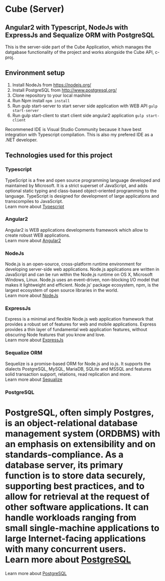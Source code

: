 # Cube (Server)

## Angular2 with Typescript, NodeJs with ExpressJs and Sequalize ORM with PostgreSQL
This is the server-side part of the Cube Application, which manages the datgabase functionality of the project and works alongside the Cube API, c-proj.

## Environment setup
1. Install NodeJs from https://nodejs.org/
2. Install PostgreSQL from http://www.postgresql.org/
3. Clone repository to your local mashine
4. Run Npm install `npm install`
5. Run gulp start-server to start server side application with WEB API `gulp start-server`
6. Run gulp start-client to start client side angular2 application `gulp start-client`

Recommened IDE is Visual Studio Community because it have best integration with Typescript compilation. This is also my prefered IDE as a .NET developer.

## Technologies used for this project

### Typescript
TypeScript is a free and open source programming language developed and maintained by Microsoft. It is a strict superset of JavaScript, and adds optional static typing and class-based object-oriented programming to the language. TypeScript is designed for development of large applications and transcompiles to JavaScript. <br/>
Learn more about [Typescript](https://github.com/Microsoft/TypeScript/wiki)

### Angular2
Angular2 is WEB applications developments framework which allow to create robust WEB applications. <br/>
Learn more about [Angular2](https://angular.io/)

### NodeJs
Node.js is an open-source, cross-platform runtime environment for developing server-side web applications. Node.js applications are written in JavaScript and can be run within the Node.js runtime on OS X, Microsoft Windows, Linux. Node.js uses an event-driven, non-blocking I/O model that makes it lightweight and efficient. Node.js' package ecosystem, npm, is the largest ecosystem of open source libraries in the world. <br/>
Learn more about [NodeJs](https://nodejs.org/)

### ExpressJs
Express is a minimal and flexible Node.js web application framework that provides a robust set of features for web and mobile applications. Express provides a thin layer of fundamental web application features, without obscuring Node features that you know and love. <br/>
Learn more about [ExpressJs](http://expressjs.com/)

### Sequalize ORM
Sequelize is a promise-based ORM for Node.js and io.js. It supports the dialects PostgreSQL, MySQL, MariaDB, SQLite and MSSQL and features solid transaction support, relations, read replication and more. <br/>
Learn more about [Sequalize](http://docs.sequelizejs.com/)

### PostgreSQL
PostgreSQL, often simply Postgres, is an object-relational database management system (ORDBMS) with an emphasis on extensibility and on standards-compliance. As a database server, its primary function is to store data securely, supporting best practices, and to allow for retrieval at the request of other software applications. It can handle workloads ranging from small single-machine applications to large Internet-facing applications with many concurrent users. <br/>
Learn more about [PostgreSQL](http://www.postgresql.org/)
=======
Learn more about [PostgreSQL](http://www.postgresql.org/)
